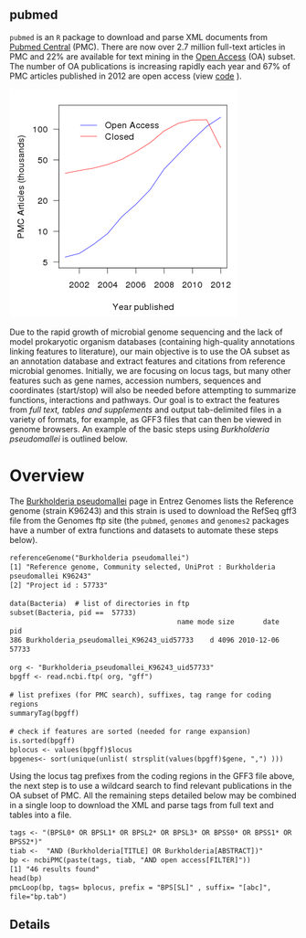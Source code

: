 ## pubmed

`pubmed` is an `R` package to download and parse XML documents from [Pubmed Central](http://www.ncbi.nlm.nih.gov/pmc) (PMC).  There are now over 2.7 million full-text articles in PMC and 22% are available for text mining in the [Open Access](http://www.ncbi.nlm.nih.gov/pmc/tools/openftlist) (OA) subset.  The number of OA publications is increasing rapidly each year and 67% of PMC articles published in 2012 are open access (view [code](/inst/doc/pmc_growth.R) ).  

![PMC growth](/inst/doc/pmc_growth.png)

Due to the rapid growth of microbial genome sequencing and the lack of model prokaryotic organism databases (containing high-quality annotations linking features to literature), our main objective is to use the OA subset as an annotation database and extract features and citations from reference microbial genomes. Initially, we are focusing on locus tags, but many other features such as gene names, accession numbers, sequences and coordinates (start/stop) will also be needed before attempting to summarize functions, interactions and pathways.  Our goal is to extract the features from *full text, tables and supplements* and output tab-delimited files in a variety of formats, for example, as GFF3 files that can then be viewed in genome browsers. An example of the basic steps using *Burkholderia pseudomallei* is outlined below.  

# Overview

The [Burkholderia pseudomallei](http://www.ncbi.nlm.nih.gov/genome/476) page in Entrez Genomes lists the Reference genome (strain K96243) and this strain is used to download the RefSeq gff3 file from the Genomes ftp site (the `pubmed`, `genomes` and `genomes2` packages have a number of extra functions and datasets to automate these steps below).

	referenceGenome("Burkholderia pseudomallei")
	[1] "Reference genome, Community selected, UniProt : Burkholderia pseudomallei K96243"
	[2] "Project id : 57733"
	
	data(Bacteria)  # list of directories in ftp
	subset(Bacteria, pid ==  57733)
	                                         name mode size       date   pid
	386 Burkholderia_pseudomallei_K96243_uid57733    d 4096 2010-12-06 57733
	
	org <- "Burkholderia_pseudomallei_K96243_uid57733"
	bpgff <- read.ncbi.ftp( org, "gff")
	
	# list prefixes (for PMC search), suffixes, tag range for coding regions 
	summaryTag(bpgff)

	# check if features are sorted (needed for range expansion) 
	is.sorted(bpgff)
	bplocus <- values(bpgff)$locus
	bpgenes<- sort(unique(unlist( strsplit(values(bpgff)$gene, ",") )))

Using the locus tag prefixes from the coding regions in the GFF3 file above, the next step is to use a wildcard search to find relevant publications in the OA subset of PMC. All the remaining steps detailed below may be combined in a single loop to download the XML and parse tags from full text and tables into a file.  

	tags <- "(BPSL0* OR BPSL1* OR BPSL2* OR BPSL3* OR BPSS0* OR BPSS1* OR BPSS2*)"
	tiab <-  "AND (Burkholderia[TITLE] OR Burkholderia[ABSTRACT])"
	bp <- ncbiPMC(paste(tags, tiab, "AND open access[FILTER]")) 
	[1] "46 results found"
	head(bp)
	pmcLoop(bp, tags= bplocus, prefix = "BPS[SL]" , suffix= "[abc]",  file="bp.tab")


## Details







